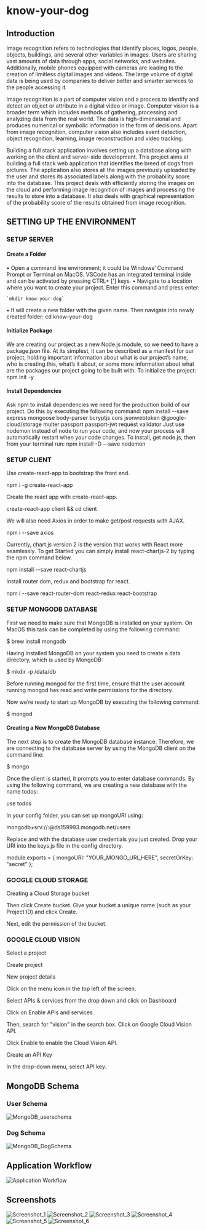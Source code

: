 # know-your-dog

## Introduction

Image recognition refers to technologies that identify places, logos, people, objects, buildings, and several other variables in images. Users are sharing vast amounts of data through apps, social networks, and websites. Additionally, mobile phones equipped with cameras are leading to the creation of limitless digital images and videos. The large volume of digital data is being used by companies to deliver better and smarter services to the people accessing it.

Image recognition is a part of computer vision and a process to identify and detect an object or attribute in a digital video or image. Computer vision is a broader term which includes methods of gathering, processing and analyzing data from the real world. The data is high-dimensional and produces numerical or symbolic information in the form of decisions. Apart from image recognition, computer vision also includes event detection, object recognition, learning, image reconstruction and video tracking.

Building a full stack application involves setting up a database along with working on the client and server-side development. This project aims at building a full stack web application that identifies the breed of dogs from pictures. The application also stores all the images previously uploaded by the user and stores its associated labels along with the probability score into the database. This project deals with efficiently storing the images on the cloud and performing image recognition of images and processing the results to store into a database. It also deals with graphical representation of the probability score of the results obtained from image recognition. 

## SETTING UP THE ENVIRONMENT

### SETUP SERVER

#### Create a Folder
•	Open a command line environment; it could be Windows’ Command Prompt or Terminal on MacOS. VSCode has an integrated terminal inside and can be activated by pressing CTRL+ ['] keys.
•	Navigate to a location where you want to create your project. Enter this command and press enter:

	`mkdir know-your-dog`
	
•	It will create a new folder with the given name. Then navigate into newly created folder:
	cd know-your-dog
  
#### Initialize Package

We are creating our project as a new Node.js module, so we need to have a package.json file. At its simplest, it can be described as a manifest for our project, holding important information about what is our project’s name, who is creating this, what’s it about, or some more information about what are the packages our project going to be built with.
To initialize the project:
npm init -y

#### Install Dependencies

Ask npm to install dependencies we need for the production build of our project. Do this by executing the following command:
npm install --save express mongoose body-parser bcryptjs cors jsonwebtoken @google-cloud/storage multer passport passport-jwt request validator
Just use nodemon instead of node to run your code, and now your process will automatically restart when your code changes. To install, get node.js, then from your terminal run:
npm install -D –-save nodemon

### SETUP CLIENT

Use create-react-app to bootstrap the front end.

npm i -g create-react-app

Create the react app with create-react-app.

create-react-app client && cd client 

We will also need Axios in order to make get/post requests with AJAX.

npm i --save axios

Currently, chart.js version 2 is the version that works with React more seamlessly. To get Started you can simply install react-chartjs-2 by typing the npm command below.

npm install --save react-chartjs

Install router dom, redux and bootstrap for react. 

npm i --save react-router-dom react-redux react-bootstrap

### SETUP MONGODB DATABASE

First we need to make sure that MongoDB is installed on your system. On MacOS this task can be completed by using the following command:

$ brew install mongodb

Having installed MongoDB on your system you need to create a data directory, which is used by MongoDB:

$ mkdir -p /data/db

Before running mongod for the first time, ensure that the user account running mongod has read and write permissions for the directory.

Now we’re ready to start up MongoDB by executing the following command:

$ mongod

#### Creating a New MongoDB Database

The next step is to create the MongoDB database instance. Therefore, we are connecting to the database server by using the MongoDB client on the command line:

$ mongo

Once the client is started, it prompts you to enter database commands. By using the following command, we are creating a new database with the name todos:

use todos

In your config folder, you can set up mongoURI using:

mongodb+srv://<dbuser>:<dbpassword>@ds159993.mongodb.net/users
  
Replace <dbuser> and <dbpassword> with the database user credentials you just created.
Drop your URI into the keys.js file in the config directory. 
  
module.exports = {
 mongoURI: "YOUR_MONGO_URI_HERE",
 secretOrKey: "secret"
};

### GOOGLE CLOUD STORAGE

Creating a Cloud Storage bucket

Then click Create bucket. Give your bucket a unique name (such as your Project ID) and click Create.

Next, edit the permission of the bucket. 

### GOOGLE CLOUD VISION 

Select a project

Create project

New project details

Click on the menu icon in the top left of the screen.

Select APIs & services from the drop down and click on Dashboard

Click on Enable APIs and services. 

Then, search for "vision" in the search box. Click on Google Cloud Vision API.

Click Enable to enable the Cloud Vision API.

Create an API Key

In the drop-down menu, select API key.

## MongoDB Schema

### User Schema

![MongoDB_userschema](MongoDB_userschema.png)

### Dog Schema

![MongoDB_DogSchema](MongoDB_DogSchema.png)

## Application Workflow

![Application Workflow](Application_workflow.png)

## Screenshots

![Screenshot_1](Screenshot_1.png)
![Screenshot_2](Screenshot_2.png)
![Screenshot_3](Screenshot_3.png)
![Screenshot_4](Screenshot_4.png)
![Screenshot_5](Screenshot_5.png)
![Screenshot_6](Screenshot_6.png)









